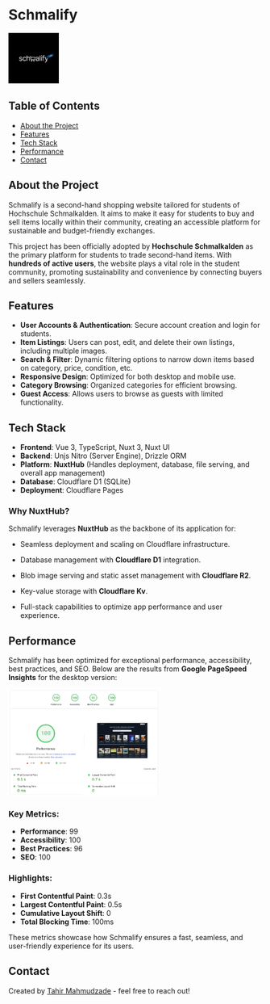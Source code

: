 # Schmalify

<img src="/public/img/external-logo.png" alt="Schmalify Logo" width="100">

## Table of Contents

- [About the Project](#about-the-project)
- [Features](#features)
- [Tech Stack](#tech-stack)
- [Performance](#performance)
- [Contact](#contact)

## About the Project

Schmalify is a second-hand shopping website tailored for students of Hochschule Schmalkalden. It aims to make it easy for students to buy and sell items locally within their community, creating an accessible platform for sustainable and budget-friendly exchanges.

This project has been officially adopted by **Hochschule Schmalkalden** as the primary platform for students to trade second-hand items. With **hundreds of active users**, the website plays a vital role in the student community, promoting sustainability and convenience by connecting buyers and sellers seamlessly.

## Features

- **User Accounts & Authentication**: Secure account creation and login for students.
- **Item Listings**: Users can post, edit, and delete their own listings, including multiple images.
- **Search & Filter**: Dynamic filtering options to narrow down items based on category, price, condition, etc.
- **Responsive Design**: Optimized for both desktop and mobile use.
- **Category Browsing**: Organized categories for efficient browsing.
- **Guest Access**: Allows users to browse as guests with limited functionality.

## Tech Stack

- **Frontend**: Vue 3, TypeScript, Nuxt 3, Nuxt UI
- **Backend**: Unjs Nitro (Server Engine), Drizzle ORM
- **Platform**: **NuxtHub** (Handles deployment, database, file serving, and overall app management)
- **Database**: Cloudflare D1 (SQLite)
- **Deployment**: Cloudflare Pages

### Why NuxtHub?

Schmalify leverages **NuxtHub** as the backbone of its application for:

- Seamless deployment and scaling on Cloudflare infrastructure.
- Database management with **Cloudflare D1** integration.

- Blob image serving and static asset management with **Cloudflare R2**.
- Key-value storage with **Cloudflare Kv**.
- Full-stack capabilities to optimize app performance and user experience.

## Performance

Schmalify has been optimized for exceptional performance, accessibility, best practices, and SEO. Below are the results from **Google PageSpeed Insights** for the desktop version:

<img src="/public/img/extras/peformance-desktop.png" alt="Performance Screenshot" width="300">

### Key Metrics:

- **Performance**: 99
- **Accessibility**: 100
- **Best Practices**: 96
- **SEO**: 100

### Highlights:

- **First Contentful Paint**: 0.3s
- **Largest Contentful Paint**: 0.5s
- **Cumulative Layout Shift**: 0
- **Total Blocking Time**: 100ms

These metrics showcase how Schmalify ensures a fast, seamless, and user-friendly experience for its users.

## Contact

Created by [Tahir Mahmudzade](mailto:tahirmahmudzade25@gmail.com) - feel free to reach out!